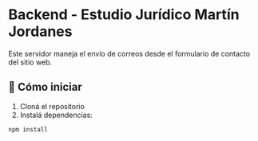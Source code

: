# Backend - Estudio Jurídico Martín Jordanes

Este servidor maneja el envío de correos desde el formulario de contacto del sitio web.

## 🚀 Cómo iniciar

1. Cloná el repositorio
2. Instalá dependencias:

```bash
npm install
